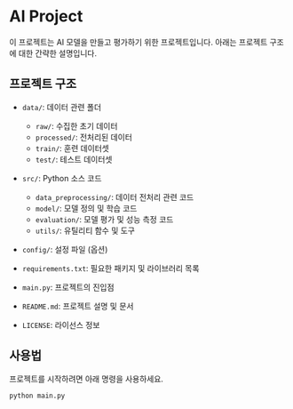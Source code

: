 # AI Project

이 프로젝트는 AI 모델을 만들고 평가하기 위한 프로젝트입니다. 아래는 프로젝트 구조에 대한 간략한 설명입니다.

## 프로젝트 구조

- `data/`: 데이터 관련 폴더

  - `raw/`: 수집한 초기 데이터
  - `processed/`: 전처리된 데이터
  - `train/`: 훈련 데이터셋
  - `test/`: 테스트 데이터셋

- `src/`: Python 소스 코드

  - `data_preprocessing/`: 데이터 전처리 관련 코드
  - `model/`: 모델 정의 및 학습 코드
  - `evaluation/`: 모델 평가 및 성능 측정 코드
  - `utils/`: 유틸리티 함수 및 도구

- `config/`: 설정 파일 (옵션)

- `requirements.txt`: 필요한 패키지 및 라이브러리 목록

- `main.py`: 프로젝트의 진입점

- `README.md`: 프로젝트 설명 및 문서

- `LICENSE`: 라이선스 정보

## 사용법

프로젝트를 시작하려면 아래 명령을 사용하세요.

```bash
python main.py
```
